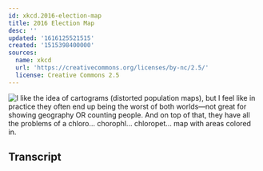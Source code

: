 ```yaml
---
id: xkcd.2016-election-map
title: 2016 Election Map
desc: ''
updated: '1616125521515'
created: '1515398400000'
sources:
  name: xkcd
  url: 'https://creativecommons.org/licenses/by-nc/2.5/'
  license: Creative Commons 2.5
---
```

![I like the idea of cartograms (distorted population maps), but I feel like in practice they often end up being the worst of both worlds—not great for showing geography OR counting people. And on top of that, they have all the problems of a chloro... chorophl... chloropet... map with areas colored in.](https://imgs.xkcd.com/comics/2016_election_map.png)

## Transcript
